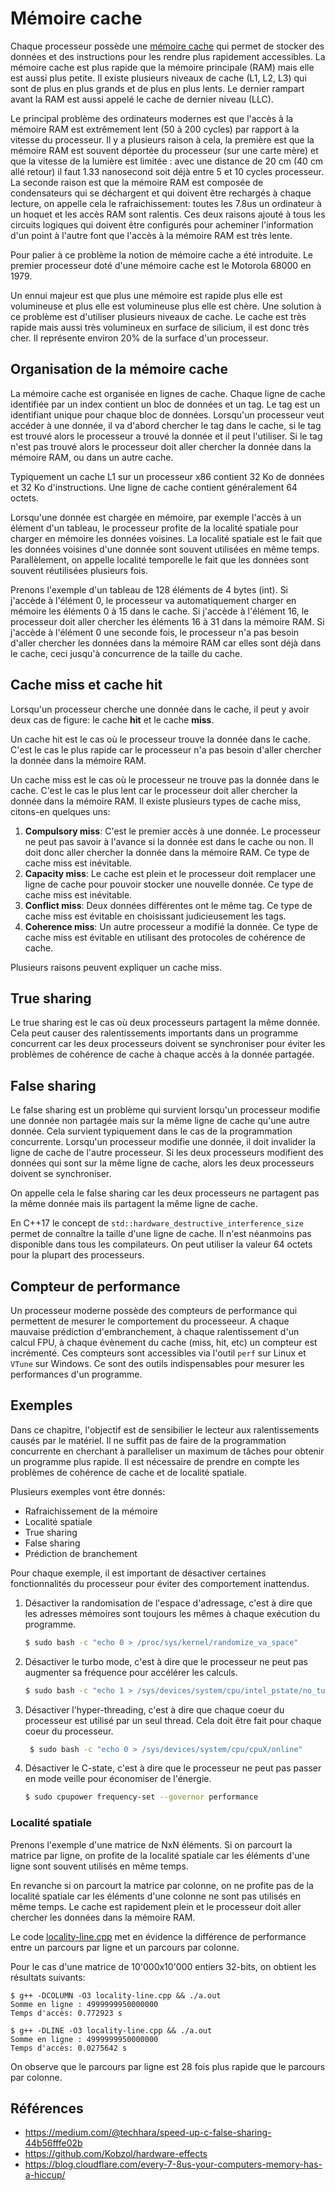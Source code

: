 # Mémoire cache

Chaque processeur possède une [mémoire cache](https://en.wikipedia.org/wiki/Cache_(computing)) qui permet de stocker des données et des instructions pour les rendre plus rapidement accessibles. La mémoire cache est plus rapide que la mémoire principale (RAM) mais elle est aussi plus petite. Il existe plusieurs niveaux de cache (L1, L2, L3) qui sont de plus en plus grands et de plus en plus lents. Le dernier rampart avant la RAM est aussi appelé le cache de dernier niveau (LLC).

Le principal problème des ordinateurs modernes est que l'accès à la mémoire RAM est extrêmement lent (50 à 200 cycles) par rapport à la vitesse du processeur. Il y a plusieurs raison à cela, la première est que la mémoire RAM est souvent déportée du processeur (sur une carte mère) et que la vitesse de la lumière est limitée : avec une distance de 20 cm (40 cm allé retour) il faut 1.33 nanosecond soit déjà entre 5 et 10 cycles processeur. La seconde raison est que la mémoire RAM est composée de condensateurs qui se déchargent et qui doivent être rechargés à chaque lecture, on appelle cela le rafraichissement: toutes les 7.8us un ordinateur à un hoquet et les accès RAM sont ralentis. Ces deux raisons ajouté à tous les circuits logiques qui doivent être configurés pour acheminer l'information d'un point à l'autre font que l'accès à la mémoire RAM est très lente.

Pour palier à ce problème la notion de mémoire cache a été introduite. Le premier processeur doté d'une mémoire cache est le Motorola 68000 en 1979.

Un ennui majeur est que plus une mémoire est rapide plus elle est volumineuse et plus elle est volumineuse plus elle est chère. Une solution à ce problème est d'utiliser plusieurs niveaux de cache. Le cache est très rapide mais aussi très volumineux en surface de silicium, il est donc très cher. Il représente environ 20% de la surface d'un processeur.

## Organisation de la mémoire cache

La mémoire cache est organisée en lignes de cache. Chaque ligne de cache identifiée par un index contient un bloc de données et un tag. Le tag est un identifiant unique pour chaque bloc de données. Lorsqu'un processeur veut accéder à une donnée, il va d'abord chercher le tag dans le cache, si le tag est trouvé alors le processeur a trouvé la donnée et il peut l'utiliser. Si le tag n'est pas trouvé alors le processeur doit aller chercher la donnée dans la mémoire RAM, ou dans un autre cache.

Typiquement un cache L1 sur un processeur x86 contient 32 Ko de données et 32 Ko d'instructions. Une ligne de cache contient généralement 64 octets.

Lorsqu'une donnée est chargée en mémoire, par exemple l'accès à un élément d'un tableau, le processeur profite de la localité spatiale pour charger en mémoire les données voisines. La localité spatiale est le fait que les données voisines d'une donnée sont souvent utilisées en même temps. Parallèlement, on appelle  localité temporelle le fait que les données sont souvent réutilisées plusieurs fois.

Prenons l'exemple d'un tableau de 128 éléments de 4 bytes (int). Si j'accède à l'élément 0, le processeur va automatiquement charger en mémoire les éléments 0 à 15 dans le cache. Si j'accède à l'élément 16, le processeur doit aller chercher les éléments 16 à 31 dans la mémoire RAM. Si j'accède à l'élément 0 une seconde fois, le processeur n'a pas besoin d'aller chercher les données dans la mémoire RAM car elles sont déjà dans le cache, ceci jusqu'à concurrence de la taille du cache.

## Cache miss et cache hit

Lorsqu'un processeur cherche une donnée dans le cache, il peut y avoir deux cas de figure: le cache **hit** et le cache **miss**.

Un cache hit est le cas où le processeur trouve la donnée dans le cache. C'est le cas le plus rapide car le processeur n'a pas besoin d'aller chercher la donnée dans la mémoire RAM.

Un cache miss est le cas où le processeur ne trouve pas la donnée dans le cache. C'est le cas le plus lent car le processeur doit aller chercher la donnée dans la mémoire RAM. Il existe plusieurs types de cache miss, citons-en quelques uns:

1. **Compulsory miss**: C'est le premier accès à une donnée. Le processeur ne peut pas savoir à l'avance si la donnée est dans le cache ou non. Il doit donc aller chercher la donnée dans la mémoire RAM. Ce type de cache miss est inévitable.
2. **Capacity miss**: Le cache est plein et le processeur doit remplacer une ligne de cache pour pouvoir stocker une nouvelle donnée. Ce type de cache miss est inévitable.
3. **Conflict miss**: Deux données différentes ont le même tag. Ce type de cache miss est évitable en choisissant judicieusement les tags.
4. **Coherence miss**: Un autre processeur a modifié la donnée. Ce type de cache miss est évitable en utilisant des protocoles de cohérence de cache.

Plusieurs raisons peuvent expliquer un cache miss.

## True sharing

Le true sharing est le cas où deux processeurs partagent la même donnée. Cela peut causer des ralentissements importants dans un programme concurrent car les deux processeurs doivent se synchroniser pour éviter les problèmes de cohérence de cache à chaque accès à la donnée partagée.

## False sharing

Le false sharing est un problème qui survient lorsqu'un processeur modifie une donnée non partagée mais sur la même ligne de cache qu'une autre donnée. Cela survient typiquement dans le cas de la programmation concurrente. Lorsqu'un processeur modifie une donnée, il doit invalider la ligne de cache de l'autre processeur. Si les deux processeurs modifient des données qui sont sur la même ligne de cache, alors les deux processeurs doivent se synchroniser.

On appelle cela le false sharing car les deux processeurs ne partagent pas la même donnée mais ils partagent la même ligne de cache.

En C++17 le concept de `std::hardware_destructive_interference_size` permet de connaître la taille d'une ligne de cache. Il n'est néanmoins pas disponible dans tous les compilateurs. On peut utiliser la valeur 64 octets pour la plupart des processeurs.

## Compteur de performance

Un processeur moderne possède des compteurs de performance qui permettent de mesurer le comportement du processeeur. A chaque mauvaise prédiction d'embranchement, à chaque ralentissement d'un calcul FPU, à chaque évènement du cache (miss, hit, etc) un compteur est incrémenté. Ces compteurs sont accessibles via l'outil `perf` sur Linux et `VTune` sur Windows. Ce sont des outils indispensables pour mesurer les performances d'un programme.

## Exemples

Dans ce chapitre, l'objectif est de sensibilier le lecteur aux ralentissements causés par le matériel. Il ne suffit pas de faire de la programmation concurrente en cherchant à paralleliser un maximum de tâches pour obtenir un programme plus rapide. Il est nécessaire de prendre en compte les problèmes de cohérence de cache et de localité spatiale.

Plusieurs exemples vont être donnés:

- Rafraichissement de la mémoire
- Localité spatiale
- True sharing
- False sharing
- Prédiction de branchement

Pour chaque exemple, il est important de désactiver certaines fonctionnalités du processeur pour éviter des comportement inattendus.

1. Désactiver la randomisation de l'espace d'adressage, c'est à dire que les adresses mémoires sont toujours les mêmes à chaque exécution du programme.

   ```bash
   $ sudo bash -c "echo 0 > /proc/sys/kernel/randomize_va_space"
   ```

2. Désactiver le turbo mode, c'est à dire que le processeur ne peut pas augmenter sa fréquence pour accélérer les calculs.

   ```bash
   $ sudo bash -c "echo 1 > /sys/devices/system/cpu/intel_pstate/no_turbo"
   ```

3. Désactiver l'hyper-threading, c'est à dire que chaque coeur du processeur est utilisé par un seul thread. Cela doit être fait pour chaque coeur du processeur.

   ```bash
    $ sudo bash -c "echo 0 > /sys/devices/system/cpu/cpuX/online"
    ```

4. Désactiver le C-state, c'est à dire que le processeur ne peut pas passer en mode veille pour économiser de l'énergie.

    ```bash
    $ sudo cpupower frequency-set --governor performance
    ```

### Localité spatiale

Prenons l'exemple d'une matrice de NxN éléments. Si on parcourt la matrice par ligne, on profite de la localité spatiale car les éléments d'une ligne sont souvent utilisés en même temps.

En revanche si on parcourt la matrice par colonne, on ne profite pas de la localité spatiale car les éléments d'une colonne ne sont pas utilisés en même temps. Le cache est rapidement plein et le processeur doit aller chercher les données dans la mémoire RAM.

Le code [locality-line.cpp](locality-line.cpp) met en évidence la différence de performance entre un parcours par ligne et un parcours par colonne.

Pour le cas d'une matrice de 10'000x10'000 entiers 32-bits, on obtient les résultats suivants:

```
$ g++ -DCOLUMN -O3 locality-line.cpp && ./a.out
Somme en ligne : 4999999950000000
Temps d'accès: 0.772923 s

$ g++ -DLINE -O3 locality-line.cpp && ./a.out
Somme en ligne : 4999999950000000
Temps d'accès: 0.0275642 s
```

On observe que le parcours par ligne est 28 fois plus rapide que le parcours par colonne.

## Références

- https://medium.com/@techhara/speed-up-c-false-sharing-44b56fffe02b
- https://github.com/Kobzol/hardware-effects
- https://blog.cloudflare.com/every-7-8us-your-computers-memory-has-a-hiccup/
